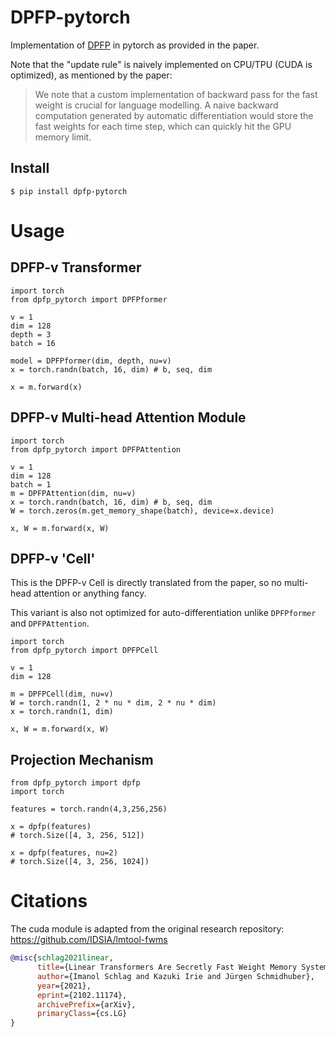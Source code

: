 # DPFP-pytorch

Implementation of [DPFP](https://arxiv.org/pdf/2102.11174v2.pdf) in pytorch as provided in the paper.

Note that the "update rule" is naively implemented on CPU/TPU (CUDA is optimized), as mentioned by the paper:
> We note that a custom implementation of backward pass for the fast weight is crucial for language modelling. A naive backward computation generated by automatic differentiation would store the fast weights for each time step, which can quickly hit the GPU memory limit. 

## Install

```
$ pip install dpfp-pytorch
```

# Usage
## DPFP-v Transformer
```py3
import torch
from dpfp_pytorch import DPFPformer

v = 1
dim = 128
depth = 3
batch = 16

model = DPFPformer(dim, depth, nu=v)
x = torch.randn(batch, 16, dim) # b, seq, dim

x = m.forward(x)
```

## DPFP-v Multi-head Attention Module
```py3
import torch
from dpfp_pytorch import DPFPAttention

v = 1
dim = 128
batch = 1
m = DPFPAttention(dim, nu=v)
x = torch.randn(batch, 16, dim) # b, seq, dim
W = torch.zeros(m.get_memory_shape(batch), device=x.device)

x, W = m.forward(x, W)
```

## DPFP-v 'Cell'
This is the DPFP-v Cell is directly translated from the paper, so no multi-head attention or anything fancy.

This variant is also not optimized for auto-differentiation unlike `DPFPformer` and `DPFPAttention`.

```py3
import torch
from dpfp_pytorch import DPFPCell

v = 1
dim = 128

m = DPFPCell(dim, nu=v)
W = torch.randn(1, 2 * nu * dim, 2 * nu * dim)
x = torch.randn(1, dim)

x, W = m.forward(x, W)
```

## Projection Mechanism
```py3
from dpfp_pytorch import dpfp
import torch

features = torch.randn(4,3,256,256)

x = dpfp(features)
# torch.Size([4, 3, 256, 512])

x = dpfp(features, nu=2)
# torch.Size([4, 3, 256, 1024])
```


# Citations
The cuda module is adapted from the original research repository: https://github.com/IDSIA/lmtool-fwms

```bibtex
@misc{schlag2021linear,
      title={Linear Transformers Are Secretly Fast Weight Memory Systems}, 
      author={Imanol Schlag and Kazuki Irie and Jürgen Schmidhuber},
      year={2021},
      eprint={2102.11174},
      archivePrefix={arXiv},
      primaryClass={cs.LG}
}
```
